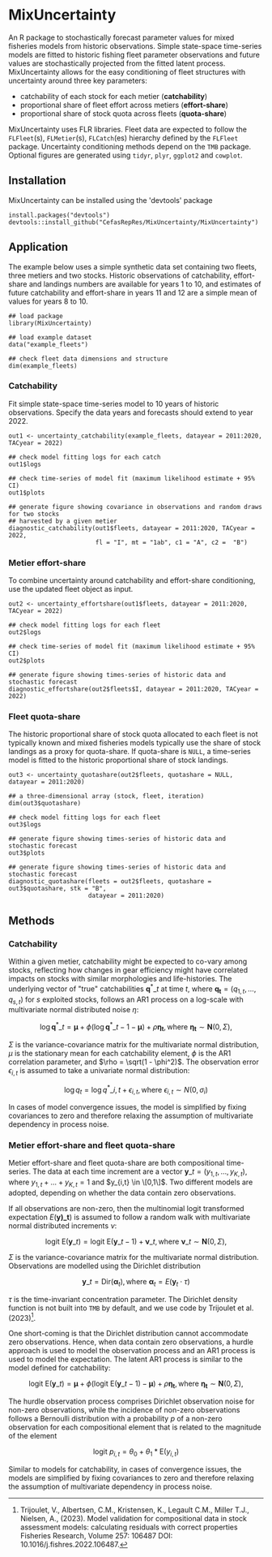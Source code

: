 # MixUncertainty
An R package to stochastically forecast parameter values for mixed fisheries models from historic observations. Simple state-space time-series models are fitted to historic fishing fleet parameter observations and future values are stochastically projected from the fitted latent process. MixUncertainty allows for the easy conditioning of fleet structures with uncertainty around three key parameters:

- catchability of each stock for each metier (**catchability**)
- proportional share of fleet effort across metiers (**effort-share**)
- proportional share of stock quota across fleets (**quota-share**)

MixUncertainty uses FLR libraries. Fleet data are expected to follow the `FLFleet`(s), `FLMetier`(s), `FLCatch`(es) hierarchy defined by the `FLFleet` package. Uncertainty conditioning methods depend on the `TMB` package. Optional figures are generated using `tidyr`, `plyr`, `ggplot2` and `cowplot`.

## Installation
MixUncertainty can be installed using the 'devtools' package

```{r}
install.packages("devtools")
devtools::install_github("CefasRepRes/MixUncertainty/MixUncertainty")
```

## Application
The example below uses a simple synthetic data set containing two fleets, three metiers and two stocks. Historic observations of catchability, effort-share and landings numbers are available for years 1 to 10, and estimates of future catchability and effort-share in years 11 and 12 are a simple mean of values for years 8 to 10. 

``` {r}
## load package
library(MixUncertainty)

## load example dataset
data("example_fleets")

## check fleet data dimensions and structure
dim(example_fleets)
```

### Catchability
Fit simple state-space time-series model to 10 years of historic observations. Specify the data years and forecasts should extend to year 2022.

``` {r}
out1 <- uncertainty_catchability(example_fleets, datayear = 2011:2020, TACyear = 2022)

## check model fitting logs for each catch
out1$logs

## check time-series of model fit (maximum likelihood estimate + 95% CI)
out1$plots

## generate figure showing covariance in observations and random draws for two stocks
## harvested by a given metier
diagnostic_catchability(out1$fleets, datayear = 2011:2020, TACyear = 2022,
                        fl = "I", mt = "1ab", c1 = "A", c2 =  "B")
```
### Metier effort-share
To combine uncertainty around catchability and effort-share conditioning, use the updated fleet object as input.

```{r}
out2 <- uncertainty_effortshare(out1$fleets, datayear = 2011:2020, TACyear = 2022)

## check model fitting logs for each fleet
out2$logs

## check time-series of model fit (maximum likelihood estimate + 95% CI)
out2$plots

## generate figure showing times-series of historic data and stochastic forecast
diagnostic_effortshare(out2$fleets$I, datayear = 2011:2020, TACyear = 2022)
```
### Fleet quota-share
The historic proportional share of stock quota allocated to each fleet is not typically known and mixed fisheries models typically use the share of stock landings as a proxy for quota-share. If quota-share is `NULL`, a time-series model is fitted to the historic proportional share of stock landings.

```{r}
out3 <- uncertainty_quotashare(out2$fleets, quotashare = NULL, datayear = 2011:2020)

## a three-dimensional array (stock, fleet, iteration)
dim(out3$quotashare)

## check model fitting logs for each fleet
out3$logs

## generate figure showing times-series of historic data and stochastic forecast
out3$plots

## generate figure showing times-series of historic data and stochastic forecast
diagnostic_quotashare(fleets = out2$fleets, quotashare = out3$quotashare, stk = "B",
                      datayear = 2011:2020)

```

## Methods
### Catchability
Within a given metier, catchability might be expected to co-vary among stocks, reflecting how changes in gear efficiency might have correlated impacts on stocks with similar morphologies and life-histories. The underlying vector of "true" catchabilities $\mathbf{q}^{\ast}\_t$ at time $t$, where $\mathbf{q_t} = (q_{1,t}, ..., q_{s,t})$ for $s$ exploited stocks, follows an AR1 process on a log-scale with multivariate normal distributed noise $\eta$:

$$\log \mathbf{q}^{\ast}\_t = \mathbf{\mu} + \phi \left(\log \mathbf{q}^{\ast}\_{t-1} - \mathbf{\mu} \right) + \rho \mathbf{\eta_t}, \text{where } \mathbf{\eta_t} \sim \mathbf{N}(0, \Sigma),$$

$\Sigma$ is the variance-covariance matrix for the multivariate normal distribution, $\mu$ is the stationary mean for each catchability element, $\phi$ is the AR1 correlation parameter, and $\rho = \sqrt(1 - \phi^2)$. The observation error $\epsilon_{i,t}$ is assumed to take a univariate normal distribution:

$$\log q_t = \log q^{\ast}\_{i,t} + \epsilon_{i,t}, \text{where } \epsilon_{i,t} \sim N(0, \sigma_i)$$

In cases of model convergence issues, the model is simplified by fixing covariances to zero and therefore relaxing the assumption of multivariate dependency in process noise.

### Metier effort-share and fleet quota-share
Metier effort-share and fleet quota-share are both compositional time-series. The data at each time increment are a vector $\mathbf{y}\_t = (y_{1,t}, \dots, y_{K,t})$, where $y_{1,t} + \dots + y_{K,t} = 1$ and $y_{i,t} \in \[0,1\]$. Two different models are adopted, depending on whether the data contain zero observations. 

If all observations are non-zero, then the multinomial logit transformed expectation $E(\mathbf{y)\_t})$ is assumed to follow a random walk with multivariate normal distributed increments $\nu$:

$$\text{logit~}\text{E}(\mathbf{y}\_t) = \text{logit~}\text{E}(\mathbf{y}\_{t-1}) + \mathbf{\nu}\_t, \text{where } \mathbf{\nu}\_t \sim \mathbf{N}(0, \Sigma),$$

$\Sigma$ is the variance-covariance matrix for the multivariate normal distribution. Observations are modelled using the Dirichlet distribution

$$\mathbf{y}\_t = \text{Dir}(\mathbf{\alpha}_t), \text{where } \mathbf{\alpha}_t = E(\mathbf{y}_t \cdot \tau)$$

$\tau$ is the time-invariant concentration parameter. The Dirichlet density function is not built into `TMB` by default, and we use code by Trijoulet et al. (2023)[^1]. 

[^1]: Trijoulet, V., Albertsen, C.M., Kristensen, K., Legault C.M., Miller T.J., Nielsen, A., (2023). Model validation for compositional data in stock assessment models: calculating residuals with correct properties Fisheries Research, Volume 257: 106487 DOI: 10.1016/j.fishres.2022.106487.

One short-coming is that the Dirichlet distribution cannot accommodate zero observations. Hence, when data contain zero observations, a hurdle approach is used to model the observation process and an AR1 process is used to model the expectation. The latent AR1 process is similar to the model defined for catchability:

$$\text{logit~}\text{E}(\mathbf{y}\_t) = \mathbf{\mu} + \phi \left(\text{logit~}\text{E}(\mathbf{y}\_{t-1}) - \mathbf{\mu} \right) + \rho \mathbf{\eta_t}, \text{where } \mathbf{\eta_t} \sim \mathbf{N}(0, \Sigma),$$

The hurdle observation process comprises Dirichlet observation noise for non-zero observations, while the incidence of non-zero observations follows a Bernoulli distribution with a probability $p$ of a non-zero observation for each compositional element that is related to the magnitude of the element

$$\text{logit }p_{i,t} = \theta_0 + \theta_1 * \text{E}(y_{i,t})$$

Similar to models for catchability, in cases of convergence issues, the models are simplified by fixing covariances to zero and therefore relaxing the assumption of multivariate dependency in process noise.
 
